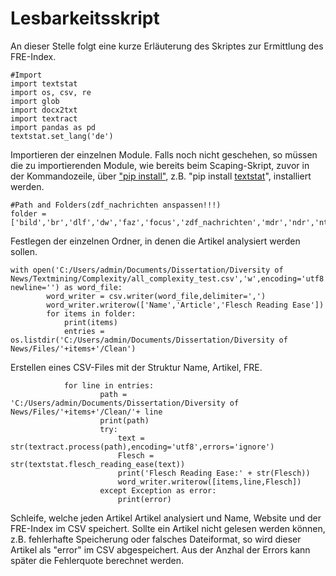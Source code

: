 # Lesbarkeitsskript

An dieser Stelle folgt eine kurze Erläuterung des Skriptes zur Ermittlung des FRE-Index.
```
#Import
import textstat
import os, csv, re
import glob
import docx2txt
import textract
import pandas as pd
textstat.set_lang('de')
```
Importieren der einzelnen Module. Falls noch nicht geschehen, so müssen die zu importierenden Module, wie bereits beim Scaping-Skript, zuvor in der Kommandozeile, über ["pip install"](https://docs.python.org/3/installing/index.html), z.B. "pip install [textstat](https://pypi.org/project/textstat/)", installiert werden.
```
#Path and Folders(zdf_nachrichten anspassen!!!)
folder = ['bild','br','dlf','dw','faz','focus','zdf_nachrichten','mdr','ndr','ntv','pro7','rtl','spiegel','stern','swr','sz','tagesschau','taz','tonline','wdr','welt','zeit']
```
Festlegen der einzelnen Ordner, in denen die Artikel analysiert werden sollen. 
```
with open('C:/Users/admin/Documents/Dissertation/Diversity of News/Textmining/Complexity/all_complexity_test.csv','w',encoding='utf8',errors='ignore', newline='') as word_file:
        word_writer = csv.writer(word_file,delimiter=',')
        word_writer.writerow(['Name','Article','Flesch Reading Ease'])
        for items in folder:
            print(items)
            entries = os.listdir('C:/Users/admin/Documents/Dissertation/Diversity of News/Files/'+items+'/Clean')
```
Erstellen eines CSV-Files mit der Struktur Name, Artikel, FRE.
```
            for line in entries:
                    path = 'C:/Users/admin/Documents/Dissertation/Diversity of News/Files/'+items+'/Clean/'+ line
                    print(path)
                    try:
                        text = str(textract.process(path),encoding='utf8',errors='ignore')
                        Flesch = str(textstat.flesch_reading_ease(text))
                        print('Flesch Reading Ease:' + str(Flesch))
                        word_writer.writerow([items,line,Flesch])
                    except Exception as error:
                        print(error)
```
Schleife, welche jeden Artikel Artikel analysiert und Name, Website und der FRE-Index im CSV speichert. Sollte ein Artikel nicht gelesen werden können, z.B. fehlerhafte Speicherung oder falsches Dateiformat, so wird dieser Artikel als "error" im CSV abgespeichert. Aus der Anzhal der Errors kann später die Fehlerquote berechnet werden. 
